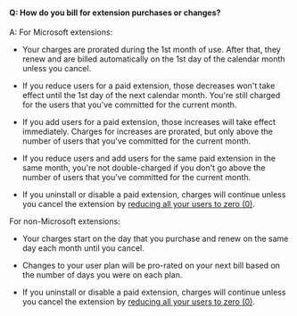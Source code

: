 #### Q: How do you bill for extension purchases or changes?

A: For Microsoft extensions:

*	Your charges are prorated during the 1st month of use. 
After that, they renew and are billed automatically on the 
1st day of the calendar month unless you cancel. 

*	If you reduce users for a paid extension, 
those decreases won't take effect until the 
1st day of the next calendar month. 
You're still charged for the users that 
you've committed for the current month.

*	If you add users for a paid extension, 
those increases will take effect immediately. 
Charges for increases are prorated, 
but only above the number of users that 
you've committed for the current month.

*	If you reduce users and add users for the same paid extension 
in the same month, you're not double-charged if you don't go above 
the number of users that you've committed for the current month.

*	If you uninstall or disable a paid extension, 
charges will continue unless you cancel the extension 
by [reducing all your users to zero (0)](https://www.visualstudio.com/docs/marketplace/get-vsts-extensions#change-extension-quantity). 

For non-Microsoft extensions:

*	Your charges start on the day that you purchase 
and renew on the same day each month until you cancel. 

*	Changes to your user plan will be pro-rated on your next bill based on the number of days you were on each plan.

*	If you uninstall or disable a paid extension, 
charges will continue unless you cancel the extension 
by [reducing all your users to zero (0)](https://www.visualstudio.com/docs/marketplace/get-vsts-extensions#change-extension-quantity). 